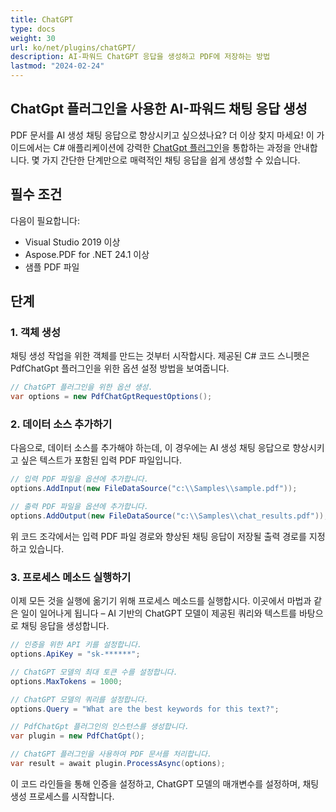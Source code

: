 ```yaml
---
title: ChatGPT
type: docs
weight: 30
url: ko/net/plugins/chatGPT/
description: AI-파워드 ChatGPT 응답을 생성하고 PDF에 저장하는 방법
lastmod: "2024-02-24"
---
```


## ChatGpt 플러그인을 사용한 AI-파워드 채팅 응답 생성

PDF 문서를 AI 생성 채팅 응답으로 향상시키고 싶으셨나요? 더 이상 찾지 마세요! 이 가이드에서는 C# 애플리케이션에 강력한 [ChatGpt 플러그인](https://products.aspose.org/pdf/net/chat-gpt/)을 통합하는 과정을 안내합니다. 몇 가지 간단한 단계만으로 매력적인 채팅 응답을 쉽게 생성할 수 있습니다.

## 필수 조건

다음이 필요합니다:

* Visual Studio 2019 이상
* Aspose.PDF for .NET 24.1 이상
* 샘플 PDF 파일

## 단계

### 1. 객체 생성

채팅 생성 작업을 위한 객체를 만드는 것부터 시작합시다. 제공된 C# 코드 스니펫은 PdfChatGpt 플러그인을 위한 옵션 설정 방법을 보여줍니다.

```csharp
// ChatGPT 플러그인을 위한 옵션 생성.
var options = new PdfChatGptRequestOptions();
```
### 2. 데이터 소스 추가하기

다음으로, 데이터 소스를 추가해야 하는데, 이 경우에는 AI 생성 채팅 응답으로 향상시키고 싶은 텍스트가 포함된 입력 PDF 파일입니다.

```csharp
// 입력 PDF 파일을 옵션에 추가합니다.
options.AddInput(new FileDataSource("c:\\Samples\\sample.pdf"));

// 출력 PDF 파일을 옵션에 추가합니다.
options.AddOutput(new FileDataSource("c:\\Samples\\chat_results.pdf"));
```

위 코드 조각에서는 입력 PDF 파일 경로와 향상된 채팅 응답이 저장될 출력 경로를 지정하고 있습니다.

### 3. 프로세스 메소드 실행하기

이제 모든 것을 실행에 옮기기 위해 프로세스 메소드를 실행합시다. 이곳에서 마법과 같은 일이 일어나게 됩니다 – AI 기반의 ChatGPT 모델이 제공된 쿼리와 텍스트를 바탕으로 채팅 응답을 생성합니다.

```csharp
// 인증을 위한 API 키를 설정합니다.
options.ApiKey = "sk-******";

// ChatGPT 모델의 최대 토큰 수를 설정합니다.
options.MaxTokens = 1000;

// ChatGPT 모델의 쿼리를 설정합니다.
options.Query = "What are the best keywords for this text?";

// PdfChatGpt 플러그인의 인스턴스를 생성합니다.
var plugin = new PdfChatGpt();

// ChatGPT 플러그인을 사용하여 PDF 문서를 처리합니다.
var result = await plugin.ProcessAsync(options);
```
이 코드 라인들을 통해 인증을 설정하고, ChatGPT 모델의 매개변수를 설정하며, 채팅 생성 프로세스를 시작합니다.
